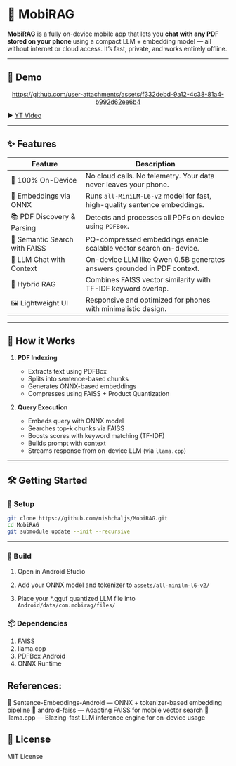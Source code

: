 # 📱 MobiRAG

**MobiRAG** is a fully on-device mobile app that lets you **chat with any PDF stored on your phone** using a compact LLM + embedding model — all without internet or cloud access. It’s fast, private, and works entirely offline.

---

## 🎥 Demo
<div align="center">

https://github.com/user-attachments/assets/f332debd-9a12-4c38-81a4-b992d62ee6b4

</div>

▶️ [YT Video](https://youtube.com/shorts/8FJI6Fewlgc?feature=share)

---

## ✨ Features

| Feature                         | Description |
|----------------------------------|-------------|
| 🔐 100% On-Device                | No cloud calls. No telemetry. Your data never leaves your phone. |
| 🧠 Embeddings via ONNX          | Runs `all-MiniLM-L6-v2` model for fast, high-quality sentence embeddings. |
| 📚 PDF Discovery & Parsing      | Detects and processes all PDFs on device using `PDFBox`. |
| 🔎 Semantic Search with FAISS   | PQ-compressed embeddings enable scalable vector search on-device. |
| 💬 LLM Chat with Context        | On-device LLM like Qwen 0.5B generates answers grounded in PDF context. |
| 🔁 Hybrid RAG                   | Combines FAISS vector similarity with TF-IDF keyword overlap. |
| 🖼️ Lightweight UI              | Responsive and optimized for phones with minimalistic design. |

---

## 🚀 How it Works

1. **PDF Indexing**
   - Extracts text using PDFBox
   - Splits into sentence-based chunks
   - Generates ONNX-based embeddings
   - Compresses using FAISS + Product Quantization

2. **Query Execution**
   - Embeds query with ONNX model
   - Searches top-k chunks via FAISS
   - Boosts scores with keyword matching (TF-IDF)
   - Builds prompt with context
   - Streams response from on-device LLM (via `llama.cpp`)

---

## 🛠️ Getting Started

### 🔧 Setup

```bash
git clone https://github.com/nishchaljs/MobiRAG.git
cd MobiRAG
git submodule update --init --recursive
```
---

### 📲 Build
1. Open in Android Studio

2. Add your ONNX model and tokenizer to ```assets/all-minilm-l6-v2/```

3. Place your *.gguf quantized LLM file into ```Android/data/com.mobirag/files/```

### 📦 Dependencies
1. FAISS
2. llama.cpp
3. PDFBox Android
4. ONNX Runtime

## References:
🔗 Sentence-Embeddings-Android — ONNX + tokenizer-based embedding pipeline
🔗 android-faiss — Adapting FAISS for mobile vector search
🔗 llama.cpp — Blazing-fast LLM inference engine for on-device usage

## 📜 License
MIT License
